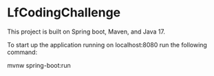 # LfCodingChallenge

This project is built on Spring boot, Maven, and Java 17.

To start up the application running on localhost:8080 run the following command:

mvnw spring-boot:run